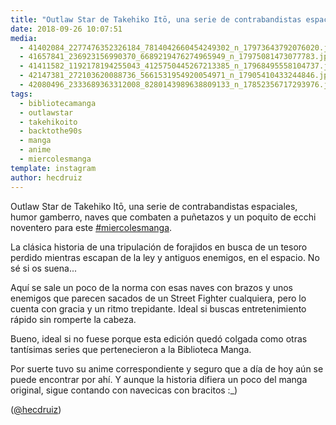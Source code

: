 ```yaml
---
title: "Outlaw Star de Takehiko Itō, una serie de contrabandistas espaciales, humor gamberro,  naves que combaten a puñetazos y un poquito de ecchi noventero para este #miercolesmanga"
date: 2018-09-26 10:07:51
media: 
  - 41402084_2277476352326184_7814042660454249302_n_17973643792076020.jpg
  - 41657841_236923156990370_6689219476274965949_n_17975081473077783.jpg
  - 41411582_1192178194255043_4125750445267213385_n_17968495558104737.jpg
  - 42147381_272103620088736_5661531954920054971_n_17905410433244846.jpg
  - 42080496_2333689363312008_8280143989638809133_n_17852356717293976.jpg
tags: 
  - bibliotecamanga
  - outlawstar
  - takehikoito
  - backtothe90s
  - manga
  - anime
  - miercolesmanga
template: instagram
author: hecdruiz
---
```


Outlaw Star de Takehiko Itō, una serie de contrabandistas espaciales, humor gamberro,  naves que combaten a puñetazos y un poquito de ecchi noventero para este [#miercolesmanga](/tags/miercolesmanga).


La clásica historia de una tripulación de forajidos en busca de un tesoro perdido mientras escapan de la ley y antiguos enemigos, en el espacio. No sé si os suena...


Aquí se sale un poco de la norma con esas naves con brazos y unos enemigos que parecen sacados de un Street Fighter cualquiera, pero lo cuenta con gracia y un ritmo trepidante. Ideal si buscas entretenimiento rápido sin romperte la cabeza.


Bueno, ideal si no fuese porque esta edición quedó colgada como otras tantísimas series que pertenecieron a la Biblioteca Manga.


Por suerte tuvo su anime correspondiente y seguro que a día de hoy aún se puede encontrar por ahí. Y aunque la historia difiera un poco del manga original, sigue contando con navecicas con bracitos :_)




([@hecdruiz](https://instagram.com/hecdruiz))






